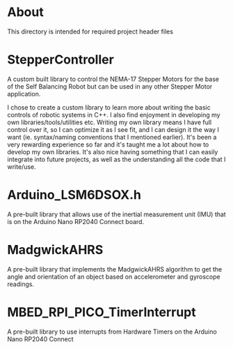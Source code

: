 # About
This directory is intended for required project header files

# StepperController
A custom built library to control the NEMA-17 Stepper Motors for the base of the Self Balancing Robot but can be used in any other Stepper Motor application. 

I chose to create a custom library to learn more about writing the basic controls of robotic systems in C++. I also find enjoyment in developing my own libraries/tools/utilities etc. Writing my own library means I have full control over it, so I can optimize it as I see fit, and I can design it the way I want (ie. syntax/naming conventions that I mentioned earlier). It's been a very rewarding experience so far and it's taught me a lot about how to develop my own libraries. It's also nice having something that I can easily integrate into future projects, as well as the understanding all the code that I write/use.

# Arduino_LSM6DSOX.h
A pre-built library that allows use of the inertial measurement unit (IMU) that is on the Arduino Nano RP2040 Connect board.

# MadgwickAHRS
A pre-built library that implements the MadgwickAHRS algorithm to get the angle and orientation of an object based on accelerometer and gyroscope readings.

# MBED_RPI_PICO_TimerInterrupt
A pre-built library to use interrupts from Hardware Timers on the Arduino Nano RP2040 Connect
